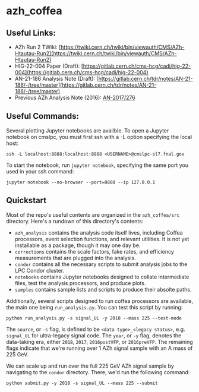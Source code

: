 # azh_coffea

## Useful Links:
- AZh Run 2 TWiki: [https://twiki.cern.ch/twiki/bin/viewauth/CMS/AZh-Htautau-Run2](https://twiki.cern.ch/twiki/bin/viewauth/CMS/AZh-Htautau-Run2)
- HIG-22-004 Paper (Draft): [https://gitlab.cern.ch/cms-hcg/cadi/hig-22-004](https://gitlab.cern.ch/cms-hcg/cadi/hig-22-004)
- AN-21-186 Analysis Note (Draft): [https://gitlab.cern.ch/tdr/notes/AN-21-186/-/tree/master](https://gitlab.cern.ch/tdr/notes/AN-21-186/-/tree/master)
- Previous AZh Analysis Note (2016): [AN-2017/276](https://cms.cern.ch/iCMS/jsp/db_notes/noteInfo.jsp?cmsnoteid=CMS%20AN-2021/186)


## Useful Commands:
Several plotting Jupyter notebooks are availble. To open a Jupyter notebook on cmslpc, you must first ssh with a -L option specifying the local host: 

```ssh -L localhost:8888:localhost:8888 <USERNAME>@cmslpc-sl7.fnal.gov```

To start the notebook, run `jupyter notebook`, specifying the same port you used in your ssh command:

```jupyter notebook --no-browser --port=8888 --ip 127.0.0.1```


## Quickstart
Most of the repo's useful contents are organized in the `azh_coffea/src` directory. Here's a rundown of this directory's contents:
- `azh_analysis` contains the analysis code itself lives, including Coffea processors, event selection functions, and relevant utilities. It is not yet installable as a package, though it may one day be. 
- `corrections` contains the scale factors, fake rates, and efficiency measurements that are plugged into the analysis. 
- `condor` contains all the necessary scripts to submit analysis jobs to the LPC Condor cluster.
- `notebooks` contains Jupyter notebooks designed to collate intermediate files, test the analysis processors, and produce plots.
- `samples` contains sample lists and scripts to produce their absolte paths. 

Additionally, several scripts designed to run coffea processors are available, the main one being `run_analysis.py`. You can test this script by running:

```python run_analysis.py -s signal_UL -y 2018 --mass 225 --test-mode```

The `source`, or `-s` flag, is defined to be `<data type>_<legacy status>`, e.g. `signal_UL` for ultra-legacy signal code. The `year`, or `-y` flag, denotes the data-taking era, either `2018`, `2017`, `2016postVFP`, or `2016preVFP`. The remaining flags indicate that we're running over 1 AZh signal sample with an A mass of 225 GeV. 

We can scale up and run over the full 225 GeV AZh signal sample by navigating to the `condor` directory. There, we'd run the following command:

```python submit.py -y 2018 -s signal_UL --mass 225 --submit``` 

